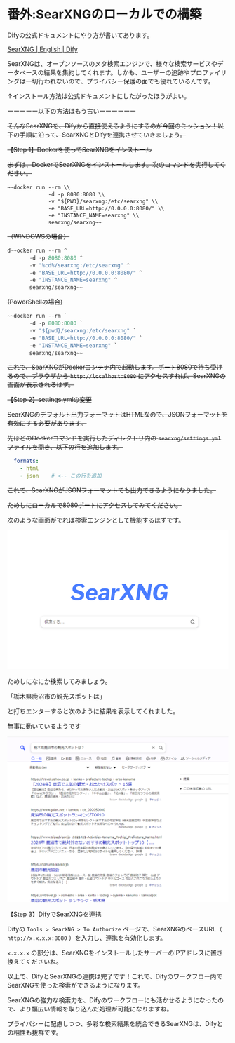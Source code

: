 # 番外:SearXNGのローカルでの構築

Difyの公式ドキュメントにやり方が書いてあります。

[SearXNG | English | Dify](https://docs.dify.ai/tutorials/tool-configuration/searxng)

SearXNGは、オープンソースのメタ検索エンジンで、様々な検索サービスやデータベースの結果を集約してくれます。しかも、ユーザーの追跡やプロファイリングは一切行われないので、プライバシー保護の面でも優れているんです。

↑インストール方法は公式ドキュメントにしたがったほうがよい。

ーーーーー以下の方法はもう古いーーーーーー

~~そんなSearXNGを、Difyから直接使えるようにするのが今回のミッション！以下の手順に沿って、SearXNGとDifyを連携させていきましょう。~~

~~【Step 1】Dockerを使ってSearXNGをインストール~~

~~まずは、DockerでSearXNGをインストールします。次のコマンドを実行してください。~~

```
~~docker run --rm \\
             -d -p 8080:8080 \\
             -v "${PWD}/searxng:/etc/searxng" \\
             -e "BASE_URL=http://0.0.0.0:8080/" \\
             -e "INSTANCE_NAME=searxng" \\
             searxng/searxng~~

```

~~（WINDOWSの場合）~~

```python
d~~ocker run --rm ^
       -d -p 8080:8080 ^
       -v "%cd%/searxng:/etc/searxng" ^
       -e "BASE_URL=http://0.0.0.0:8080/" ^
       -e "INSTANCE_NAME=searxng" ^
       searxng/searxng~~

```

~~(PowerShellの場合)~~

```python
~~docker run --rm `
       -d -p 8080:8080 `
       -v "${pwd}/searxng:/etc/searxng" `
       -e "BASE_URL=http://0.0.0.0:8080/" `
       -e "INSTANCE_NAME=searxng" `
       searxng/searxng~~

```

~~これで、SearXNGがDockerコンテナ内で起動します。ポート8080で待ち受けるので、ブラウザから `http://localhost:8080` にアクセスすれば、SearXNGの画面が表示されるはず。~~

~~【Step 2】settings.ymlの変更~~

~~SearXNGのデフォルト出力フォーマットはHTMLなので、JSONフォーマットを有効にする必要があります。~~

~~先ほどのDockerコマンドを実行したディレクトリ内の `searxng/settings.yml` ファイルを開き、以下の行を追加します。~~

```yaml
  formats:
    - html
    - json    # <-- この行を追加

```

~~これで、SearXNGがJSONフォーマットでも出力できるようになりました。~~

~~ためしにローカルで8080ポートにアクセスしてみてください。~~

次のような画面がでれば検索エンジンとして機能するはずです。

![Untitled](%E7%95%AA%E5%A4%96%20SearXNG%E3%81%AE%E3%83%AD%E3%83%BC%E3%82%AB%E3%83%AB%E3%81%A6%E3%82%99%E3%81%AE%E6%A7%8B%E7%AF%89%201a9e29f62d894980b68e71b91b56f051/Untitled.png)

ためしになにか検索してみましょう。

「栃木県鹿沼市の観光スポットは」

と打ちエンターすると次のように結果を表示してくれました。

無事に動いているようです

![Untitled](%E7%95%AA%E5%A4%96%20SearXNG%E3%81%AE%E3%83%AD%E3%83%BC%E3%82%AB%E3%83%AB%E3%81%A6%E3%82%99%E3%81%AE%E6%A7%8B%E7%AF%89%201a9e29f62d894980b68e71b91b56f051/Untitled%201.png)

【Step 3】DifyでSearXNGを連携

Difyの `Tools > SearXNG > To Authorize` ページで、SearXNGのベースURL（ `http://x.x.x.x:8080` ）を入力し、連携を有効化します。

`x.x.x.x` の部分は、SearXNGをインストールしたサーバーのIPアドレスに置き換えてくださいね。

以上で、DifyとSearXNGの連携は完了です！これで、Difyのワークフロー内でSearXNGを使った検索ができるようになります。

SearXNGの強力な検索力を、Difyのワークフローにも活かせるようになったので、より幅広い情報を取り込んだ処理が可能になりますね。

プライバシーに配慮しつつ、多彩な検索結果を統合できるSearXNGは、Difyとの相性も抜群です。
